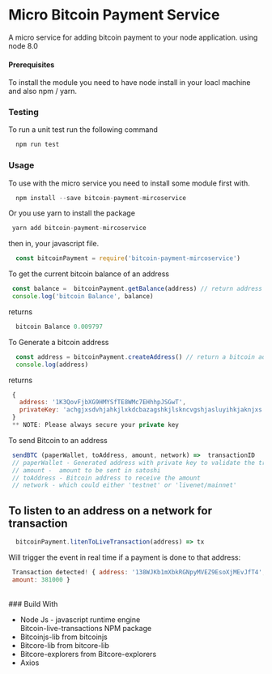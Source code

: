 # Micro Bitcoin Payment Service
  A micro service for adding bitcoin payment to your node application. using node 8.0</br>

#### Prerequisites
To install  the module  you need to have node install in your loacl machine  and also npm / yarn.</br>

### Testing
To run a unit test run the following command
```javascript
  npm run test
```

### Usage
To use with the micro service you need to install some module first with.
```javascript
  npm install --save bitcoin-payment-mircoservice
 ```
 Or you use yarn to install the package 
 ```javascript 
  yarn add bitcoin-payment-mircoservice
  ``` 
then in, your javascript file.
```javascript
  const bitcoinPayment = require('bitcoin-payment-mircoservice')
```
To get the current bitcoin balance of an address
```javascript
 const balance =  bitcoinPayment.getBalance(address) // return address balance
 console.log('bitcoin Balance', balance)
```
returns </br>
```javascript
  bitcoin Balance 0.009797
 ```
To Generate a bitcoin address 
```javascript 
  const address = bitcoinPayment.createAddress() // return a bitcoin address with   private key
  console.log(address)
 ```
returns </br>
```javascript
 {
   address: '1K3QovFjbXG9HMYSfTE8WMc7EHhhpJSGwT',
   privateKey: 'achgjxsdvhjahkjlxkdcbazagshkjlskncvgshjasluyihkjaknjxs'
 }
 ** NOTE: Please always secure your private key
```
To send Bitcoin to an address</br>
```javascript
 sendBTC (paperWallet, toAddress, amount, network) =>  transactionID
 // paperWallet - Generated address with private key to validate the transaction
 // amount -  amount to be sent in satoshi
 // toAddress - Bitcoin address to receive the amount
 // network - which could either 'testnet' or 'livenet/mainnet'

``` 
## To listen to an address on a network for transaction
```javascript
  bitcoinPayment.litenToLiveTransaction(address) => tx
```
 Will trigger the event in real time if a payment is done to that address:
 ```javascript
  Transaction detected! { address: '138WJKb1mXbkRGNpyMVEZ9EsoXjMEvJfT4',
  amount: 381000 }
```


</Br>
 ### Build With
  <ul>
    <li>Node Js - javascript runtime engine </li>
    </li>Bitcoin-live-transactions NPM package</li>
    <li>Bitcoinjs-lib from bitcoinjs</li>
    <li>Bitcore-lib from bitcore-lib</li>
    <li>Bitcore-explorers from Bitcore-explorers</li>
    <li>Axios</li>
</ul>


 

